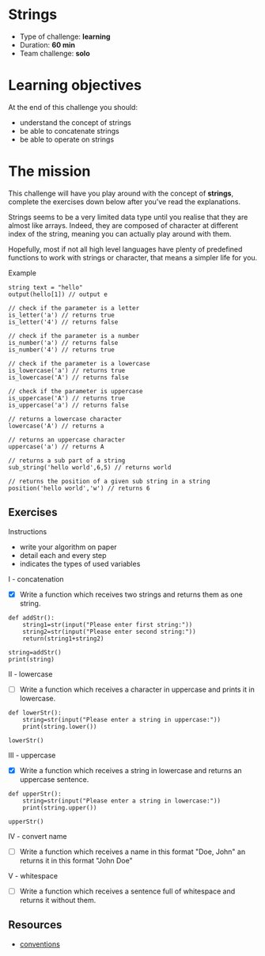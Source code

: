 # Strings
* Type of challenge: **learning**
* Duration: **60 min**
* Team challenge: **solo**

# Learning objectives
At the end of this challenge you should:
* understand the concept of strings
* be able to concatenate strings
* be able to operate on strings

# The mission
This challenge will have you play around with the concept of **strings**, complete the exercises down below after you’ve read the explanations.

Strings seems to be a very limited data type until you realise that they are almost like arrays. Indeed, they are composed of character at different index of the string, meaning you can actually play around with them.

Hopefully, most if not all high level languages have plenty of predefined functions to work with strings or character, that means a simpler life for you.

Example
```
string text = "hello"
output(hello[1]) // output e

// check if the parameter is a letter
is_letter('a') // returns true
is_letter('4') // returns false

// check if the parameter is a number
is_number('a') // returns false
is_number('4') // returns true

// check if the parameter is a lowercase
is_lowercase('a') // returns true
is_lowercase('A') // returns false

// check if the parameter is uppercase
is_uppercase('A') // returns true
is_uppercase('a') // returns false

// returns a lowercase character
lowercase('A') // returns a

// returns an uppercase character
uppercase('a') // returns A

// returns a sub part of a string
sub_string('hello world',6,5) // returns world

// returns the position of a given sub string in a string
position('hello world','w') // returns 6
```

## Exercises


Instructions
* write your algorithm on paper
* detail each and every step
* indicates the types of used variables

I - concatenation
- [x] Write a function which receives two strings and returns them as one string.

```
def addStr():
    string1=str(input("Please enter first string:"))
    string2=str(input("Please enter second string:"))
    return(string1+string2)

string=addStr()
print(string)
```

II - lowercase
- [ ] Write a function which receives a character in uppercase and prints it in lowercase.

```
def lowerStr():
    string=str(input("Please enter a string in uppercase:"))
    print(string.lower())
    
lowerStr()
```

III - uppercase
- [x] Write a function which receives a string in lowercase and returns an uppercase sentence.

```
def upperStr():
    string=str(input("Please enter a string in lowercase:"))
    print(string.upper())

upperStr()
```

IV - convert name
- [ ] Write a function which receives a name in this format "Doe, John" an returns it in this format "John Doe"

V - whitespace
- [ ] Write a function which receives a sentence full of whitespace and returns it without them.

## Resources
* [conventions](https://github.com/becodeorg/BXL-Swartz-4-27/blob/master/1.The-Field/7.Algorithmic/conventions.adoc)
